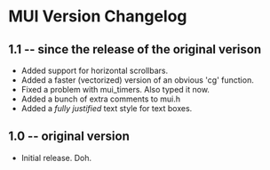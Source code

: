 # MUI Version Changelog
## 1.1 -- since the release of the original verison
* Added support for horizontal scrollbars.
* Added a faster (vectorized) version of an obvious 'cg' function.
* Fixed a problem with mui_timers. Also typed it now.
* Added a bunch of extra comments to mui.h
* Added a *fully justified* text style for text boxes.

## 1.0 -- original version
* Initial release. Doh.